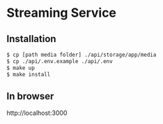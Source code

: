 # Streaming Service

## Installation

```bash
$ cp [path media folder] ./api/storage/app/media
$ cp ./api/.env.example ./api/.env
$ make up
$ make install
```

## In browser
http://localhost:3000
